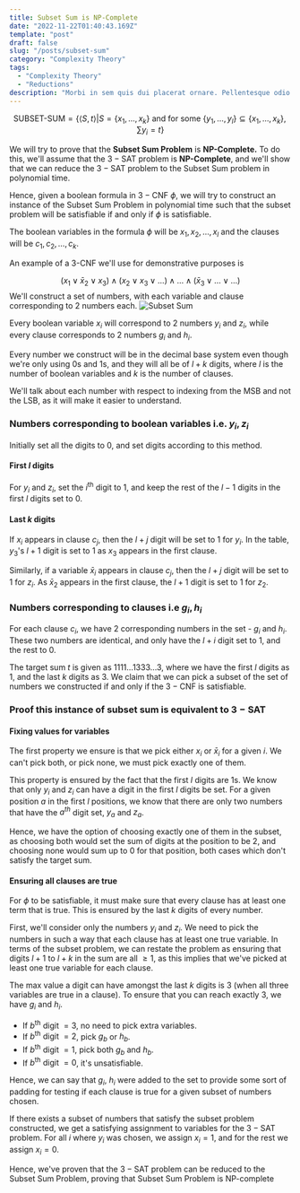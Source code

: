```yaml
---
title: Subset Sum is NP-Complete
date: "2022-11-22T01:40:43.169Z"
template: "post"
draft: false
slug: "/posts/subset-sum"
category: "Complexity Theory"
tags:
  - "Complexity Theory"
  - "Reductions"
description: "Morbi in sem quis dui placerat ornare. Pellentesque odio nisi, euismod in, pharetra a, ultricies in, diam. Sed arcu. Cras consequat."
---
```

$$
\text{SUBSET-SUM} = \{\langle S, t \rangle | S = \{x_1, \dots, x_k\}\ \text{and for some}\ \{y_1, \dots, y_l\} \subseteq \{x_1, \dots, x_k\},\sum y_i = t \}
$$

We will try to prove that the **Subset Sum Problem** is **NP-Complete.** To do this, we'll assume that the $3-\text{SAT}$ problem is **NP-Complete**, and we'll show that we can reduce the $3-\text{SAT}$ problem to the Subset Sum problem in polynomial time.

Hence, given a boolean formula in $3-\text{CNF}$ $\phi$, we will try to construct an instance of the Subset Sum Problem in polynomial time such that the subset problem will be satisfiable if and only if $\phi$ is satisfiable.

The boolean variables in the formula $\phi$ will be $x_1, x_2, \dots, x_l$ and the clauses will be $c_1, c_2, \dots, c_k$.

An example of a 3-CNF we'll use for demonstrative purposes is

$$
(x_1 \lor \bar x_2 \lor x_3) \land (x_2 \lor x_3 \lor \dots) \land \dots \land (\bar x_3 \lor \dots \lor \dots)
$$
We'll construct a set of numbers, with each variable and clause corresponding to 2 numbers each.
![Subset Sum](/media/subsetsum.png)

Every boolean variable $x_i$  will correspond to 2 numbers $y_i$ and $z_i$, while every clause corresponds to 2 numbers $g_i$ and $h_i$.

Every number we construct will be in the decimal base system even though we're only using 0s and 1s, and they will all be of $l + k$ digits, where $l$ is the number of boolean variables and $k$ is the number of clauses.

We'll talk about each number with respect to indexing from the MSB and not the LSB, as it will make it easier to understand.
### Numbers corresponding to boolean variables i.e. $y_i, z_i$
Initially set all the digits to $0$, and set digits according to this method.

#### First $l$ digits
For $y_i$ and $z_i$, set the $i^\text{th}$ digit to $1$, and keep the rest of the $l - 1$ digits in the first $l$ digits set to $0$.

#### Last $k$ digits

If $x_i$ appears in clause $c_j$, then the $l + j$ digit will be set to $1$ for $y_i$. In the table, $y_3$'s $l + 1$ digit is set to $1$ as $x_3$ appears in the first clause.

Similarly, if a variable $\bar x_i$ appears in clause $c_j$, then the $l + j$ digit will be set to $1$ for $z_i$. As $\bar x_2$ appears in the first clause, the $l + 1$  digit is set to $1$ for $z_2$.

### Numbers corresponding to clauses i.e $g_i, h_i$

For each clause $c_i$, we have 2 corresponding numbers in the set - $g_i$ and $h_i$. These two numbers are identical, and only have the $l + i$ digit set to $1$, and the rest to $0$.

The target sum $t$ is given as $1111\dots1333\dots3$, where we have the first $l$  digits as $1$, and the last $k$   digits as $3$. We claim that we can pick a subset of the set of numbers we constructed if and only if the $3-\text{CNF}$ is satisfiable.

### Proof this instance of subset sum is equivalent to $3-\text{SAT}$

#### Fixing values for variables

The first property we ensure is that we pick either $x_i$ or $\bar x_i$ for a given $i$. We can't pick both, or pick none, we must pick exactly one of them.

This property is ensured by the fact that the first $l$ digits are $1$s. We know that only $y_i$ and $z_i$ can have a digit in the first $l$ digits be set. For a given position $a$ in the first $l$ positions, we know that there are only two numbers that have the $a^{th}$ digit set, $y_a$  and $z_a$.

Hence, we have the option of choosing exactly one of them in the subset, as choosing both would set the sum of digits at the position to be $2$, and choosing none would sum up to $0$  for that position, both cases which don't satisfy the target sum.

#### Ensuring all clauses are true

For $\phi$  to be satisfiable, it must make sure that every clause has at least one term that is true. This is ensured by the last $k$ digits of every number.

First, we'll consider only the numbers $y_i$  and $z_i$. We need to pick the numbers in such a way that each clause has at least one true variable. In terms of the subset problem, we can restate the problem as ensuring that digits $l + 1$ to $l + k$ in the sum are all $\geq 1$, as this implies that we've picked at least one true variable for each clause.

The max value a digit can have amongst the last $k$ digits is $3$ (when all three variables are true in a clause). To ensure that you can reach exactly $3$, we have $g_i$ and $h_i$.
- If $b^\text{th}\ \text{digit}\ = 3$, no need to pick extra variables.
- If $b^\text{th}\ \text{digit}\ = 2$, pick $g_b$ or $h_b$.
- If $b^\text{th}\ \text{digit}\ = 1$, pick both $g_b$ and $h_b$.
- If $b^\text{th}\ \text{digit}\ = 0$, it's unsatisfiable.

Hence, we can say that $g_i$, $h_i$ were added to the set to provide some sort of padding for testing if each clause is true for a given subset of numbers chosen.


If there exists a subset of numbers that satisfy the subset problem constructed, we get a satisfying assignment to variables for the $3-\text{SAT}$ problem. For all $i$ where $y_i$ was chosen, we assign $x_i = 1$, and for the rest we assign $x_i = 0$.

Hence, we've proven that the $3-\text{SAT}$ problem can be reduced to the Subset Sum Problem, proving that Subset Sum Problem is $\text{NP-complete}$
